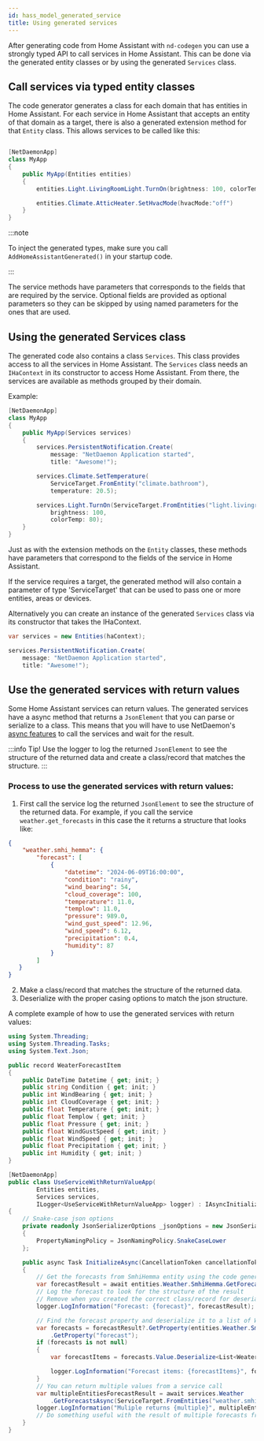 ```yaml
---
id: hass_model_generated_service
title: Using generated services
---
```


After generating code from Home Assistant with `nd-codegen` you can use a strongly typed API to call services in Home Assistant. This can be done via the generated entity classes or by using the generated `Services` class.

## Call services via typed entity classes

The code generator generates a class for each domain that has entities in Home Assistant. For each service in Home Assistant that accepts an entity of that domain as a target, there is also a generated extension method for that `Entity` class. This allows services to be called like this:

```csharp

[NetDaemonApp]
class MyApp
{
    public MyApp(Entities entities)
    {
        entities.Light.LivingRoomLight.TurnOn(brightness: 100, colorTemp: 80);

        entities.Climate.AtticHeater.SetHvacMode(hvacMode:"off")
    }
}

```

:::note

To inject the generated types,  make sure you call `AddHomeAssistantGenerated()` in your startup code.

:::



The service methods have parameters that corresponds to the fields that are required by the service. Optional fields are provided as optional parameters so they can be skipped by using named parameters for the ones that are used.

## Using the generated Services class

The generated code also contains a class `Services`. This class provides access to all the services in Home Assistant. The `Services` class needs an `IHaContext` in its constructor to access Home Assistant. From there, the services are available as methods grouped by their domain.

Example:

```csharp
[NetDaemonApp]
class MyApp
{
    public MyApp(Services services)
    {
        services.PersistentNotification.Create(
            message: "NetDaemon Application started", 
            title: "Awesome!");

        services.Climate.SetTemperature(
            ServiceTarget.FromEntity("climate.bathroom"),
            temperature: 20.5);

        services.Light.TurnOn(ServiceTarget.FromEntities("light.livingroom_light", "light.diner"),
            brightness: 100,
            colorTemp: 80);
    }
}
```

Just as with the extension methods on the `Entity` classes, these methods have parameters that correspond to the fields of the service in Home Assistant.

 If the service requires a target, the generated method will also contain a parameter of type 'ServiceTarget' that can be used to pass one or more entities, areas or devices.

 
Alternatively you can create an instance of the generated `Services` class via its constructor that takes the IHaContext. 
```csharp
var services = new Entities(haContext);

services.PersistentNotification.Create(
    message: "NetDaemon Application started", 
    title: "Awesome!");
```


## Use the generated services with return values

Some Home Assistant services can return values. The generated services have a async method that returns a `JsonElement` that you can parse or serialize 
to a class. This means that you will have to use NetDaemon's [async features](user/advanced/async_features.md) to call the services and wait for the result.

:::info
Tip! Use the logger to log the returned `JsonElement` to see the structure of the returned data and create a class/record that matches the structure.
:::

### Process to use the generated services with return values:

1. First call the service log the returned `JsonElement` to see the structure of the returned data. For example, if you call the service `weather.get_forecasts`
in this case the it returns a structure that looks like:
```json
{
    "weather.smhi_hemma": {
        "forecast": [
            {
                "datetime": "2024-06-09T16:00:00",
                "condition": "rainy",
                "wind_bearing": 54,
                "cloud_coverage": 100,
                "temperature": 11.0,
                "templow": 11.0,
                "pressure": 989.0,
                "wind_gust_speed": 12.96,
                "wind_speed": 6.12,
                "precipitation": 0.4,
                "humidity": 87
            }
        ]
   }
}
```
2. Make a class/record that matches the structure of the returned data.
3. Deserialize with the proper casing options to match the json structure. 

A complete example of how to use the generated services with return values:

```csharp
using System.Threading;
using System.Threading.Tasks;
using System.Text.Json;

public record WeaterForecastItem
{
    public DateTime Datetime { get; init; }
    public string Condition { get; init; }
    public int WindBearing { get; init; }
    public int CloudCoverage { get; init; }
    public float Temperature { get; init; }
    public float Templow { get; init; }
    public float Pressure { get; init; }
    public float WindGustSpeed { get; init; }
    public float WindSpeed { get; init; }
    public float Precipitation { get; init; }
    public int Humidity { get; init; }
}

[NetDaemonApp]
public class UseServiceWithReturnValueApp(
        Entities entities,
        Services services,
        ILogger<UseServiceWithReturnValueApp> logger) : IAsyncInitializable
{
    // Snake-case json options
    private readonly JsonSerializerOptions _jsonOptions = new JsonSerializerOptions
    {
        PropertyNamingPolicy = JsonNamingPolicy.SnakeCaseLower
    };

    public async Task InitializeAsync(CancellationToken cancellationToken)
    {
        // Get the forecasts from SmhiHemma entity using the code generated entities
        var forecastResult = await entities.Weather.SmhiHemma.GetForecastsAsync(type: "hourly");
        // Log the forecast to look for the structure of the result
        // Remove when you created the correct class/record for deserialization
        logger.LogInformation("Forecast: {forecast}", forecastResult);

        // Find the forecast property and deserialize it to a list of WeaterForecastItem
        var forecasts = forecastResult?.GetProperty(entities.Weather.SmhiHemma.EntityId)
            .GetProperty("forecast");
        if (forecasts is not null)
        {
            var forecastItems = forecasts.Value.Deserialize<List<WeaterForecastItem>>(_jsonOptions);

            logger.LogInformation("Forecast items: {forecastItems}", forecastItems);
        }
        // You can return multiple values from a service call
        var multipleEntitiesForecastResult = await services.Weather
            .GetForecastsAsync(ServiceTarget.FromEntities("weather.smhi_hemma", "weather.test"), "hourly");
        logger.LogInformation("Muliple returns {multiple}", multipleEntitiesForecastResult);
        // Do something useful with the result of multiple forecasts from multiple entities
    }
}
```
